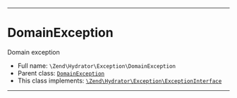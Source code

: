 ***

# DomainException

Domain exception

* Full name: `\Zend\Hydrator\Exception\DomainException`
* Parent class: [`DomainException`](../../../DomainException.md)
* This class implements:
  [`\Zend\Hydrator\Exception\ExceptionInterface`](./ExceptionInterface.md)

***


